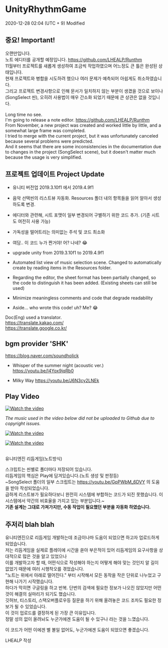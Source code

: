# UnityRhythmGame

2020-12-28 02:04 (UTC + 9) Modified

## 중요! Important!

오랜만입니다.<br/>
노트 에디터를 공개할 예정입니다. https://github.com/LHEALP/Runthm <br/>
11월부터 프로젝트를 새롭게 생성하여 조금씩 작업하였으며 어느정도 큰 틀은 완성된 상태입니다.<br/>
현재 프로젝트와 병합을 시도하려 했으나 여러 문제가 예측되어 아쉽게도 취소하였습니다.<br/>
그리고 프로젝트 변경사항으로 인해 문서가 일치하지 않는 부분이 생겼을 것으로 보이나(SongSelect 씬), 오히려 사용법이 매우 간소화 되었기 때문에 큰 상관은 없을 것입니다.<br/>
<br/>
Long time no see.<br/>
I'm going to release a note editor. https://github.com/LHEALP/Runthm <br/>
From November, a new project was created and worked little by little, and a somewhat large frame was completed.<br/>
I tried to merge with the current project, but it was unfortunately canceled because several problems were predicted.<br/>
And it seems that there are some inconsistencies in the documentation due to changes in the project (SongSelect scene), but it doesn't matter much because the usage is very simplified.<br/>


## 프로젝트 업데이트 Project Update
+ 유니티 버전업 2019.3.10f1 에서 2019.4.9f1
+ 음악 선택씬의 리스트뷰 자동화. Resources 폴더 내의 항목들을 읽어 알아서 생성하도록 변경.
+ 에디터와 관련해, 시트 포맷이 일부 변경되어 구별하기 위한 코드 추가. (기존 시트도 여전히 사용 가능)
+ 가독성을 떨어트리는 의미없는 주석 및 코드 최소화
+ 여담.. 이 코드 누가 짠거야! 어? 나네? 😂

+ upgrade unity from 2019.3.10f1 to 2019.4.9f1
+ Automated list view of music selection scene. Changed to automatically create by reading items in the Resources folder.
+ Regarding the editor, the sheet format has been partially changed, so the code to distinguish it has been added. (Existing sheets can still be used)
+ Minimize meaningless comments and code that degrade readability
+ Aside... who wrote this code! uh? Me? 😂

Doc(Eng) used a translator.<br/>
https://translate.kakao.com/<br/>
https://translate.google.co.kr/<br/>


## bgm provider 'SHK'
https://blog.naver.com/soundholick

+ Whisper of the summer night (acoustic ver.)
https://youtu.be/I4Yox9jqRb0

+ Milky Way
https://youtu.be/J6N3cy2LNEk


## Play Video

[![Watch the video](https://img.youtube.com/vi/WKaMFs3Du6g/0.jpg)](https://youtu.be/WKaMFs3Du6g)


*The music used in the video below did not be uploaded to Github due to copyright issues.*

[![Watch the video](https://img.youtube.com/vi/T_xeteBYZ88/0.jpg)](https://youtu.be/T_xeteBYZ88)

[![Watch the video](https://img.youtube.com/vi/GhWhDXBq6aM/0.jpg)](https://youtu.be/GhWhDXBq6aM)


<br/>
유니티엔진 리듬게임(노트방식)<br/>

스크립트는 씬별로 폴더마다 저장되어 있습니다.<br/>
리듬게임의 핵심은 Play에 담겨있습니다.(노트 생성 및 판정등)<br/>
~SongSelect 폴더의 일부 스크립트는 https://youtu.be/GpPWbM_6DVY 의 도움을 받아 작성되었습니다.<br/>
급하게 리스트뷰가 필요하다보니 완전히 시스템에 부합하는 코드가 되진 못했습니다. 이 시스템에서 약간의 비효율을 가지고 있는 부분입니다.~<br/>
**기존 설계는 그대로 가져가지만, 수동 작업이 필요했던 부분을 자동화 하였습니다.**<br/>



## 주저리 blah blah

유니티엔진으로 리듬게임 개발하는데 조금이나마 도움이 되었으면 하고자 업로드하게 되었습니다.<br/>
저는 리듬게임을 실제로 플레이에 시간을 쏟아 부은적이 있어 리듬게임의 요구사항을 상대적으로 많은 것을 알고 있었으나<br/>
이를 개발하고자 할 때, 어떤식으로 작성해야 하는지 어떻게 해야 맞는 것인지 알 길이 없었기 때문에 여러 시행착오를 겪었습니다.<br/>
"노트는 위에서 아래로 떨어진다." 부터 시작해서 모든 동작을 작은 단위로 나누었고 구현해 나가기 시작했습니다.<br/>
하다가 막히면 구글링을 하고 반복. 단번의 검색에 필요한 정보가 나오진 않았지만 어떤 것이 해결의 실마리가 되기도 했습니다.<br/>
깃허브, 티스토리, 스택오버플로우등 질문을 하기 위해 올려놓은 코드 조차도 필요한 정보가 될 수 있었습니다.<br/>
이 것이 업로드를 결정하게 된 가장 큰 이유입니다.<br/>
정말 성의 없이 올려놔도 누군가에겐 도움이 될 수 있구나 라는 것을 느꼈습니다.<br/>

이 코드가 어떤 이에겐 별 볼일 없어도, 누군가에겐 도움이 되었으면 좋겠습니다.<br/>

LHEALP 작성<br/>

